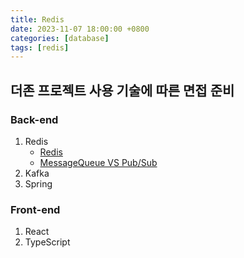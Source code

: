 ```yaml
---
title: Redis
date: 2023-11-07 18:00:00 +0800
categories: [database]
tags: [redis]
---
```


## 더존 프로젝트 사용 기술에 따른 면접 준비

### Back-end

1. Redis
   - [Redis](https://sangwoong12.github.io/posts/redis)
   - [MessageQueue VS Pub/Sub](https://sangwoong12.github.io/posts/mq-pubsub)
2. Kafka
3. Spring

### Front-end

1. React
2. TypeScript
